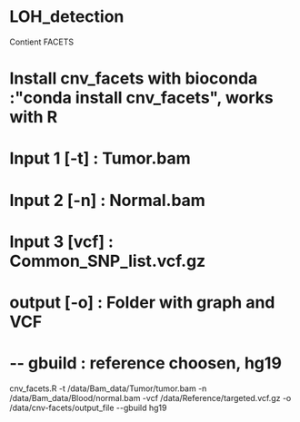 # LOH_detection
Contient FACETS


# Install cnv_facets with bioconda :"conda install cnv_facets", works with R
# Input 1 [-t] :  Tumor.bam
# Input 2 [-n] : Normal.bam
# Input 3 [vcf] : Common_SNP_list.vcf.gz
# output [-o] : Folder with graph and VCF
# -- gbuild : reference choosen, hg19

cnv_facets.R -t /data/Bam_data/Tumor/tumor.bam -n /data/Bam_data/Blood/normal.bam -vcf /data/Reference/targeted.vcf.gz -o /data/cnv-facets/output_file --gbuild hg19
